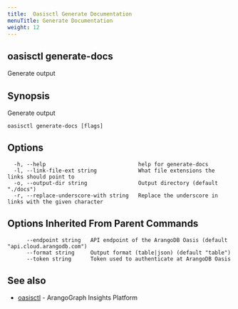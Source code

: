 ```yaml
---
title:  Oasisctl Generate Documentation
menuTitle: Generate Documentation
weight: 12
---
```

## oasisctl generate-docs

Generate output

## Synopsis
Generate output

```
oasisctl generate-docs [flags]
```

## Options
```
  -h, --help                             help for generate-docs
  -l, --link-file-ext string             What file extensions the links should point to
  -o, --output-dir string                Output directory (default "./docs")
  -r, --replace-underscore-with string   Replace the underscore in links with the given character
```

## Options Inherited From Parent Commands
```
      --endpoint string   API endpoint of the ArangoDB Oasis (default "api.cloud.arangodb.com")
      --format string     Output format (table|json) (default "table")
      --token string      Token used to authenticate at ArangoDB Oasis
```

## See also
* [oasisctl](options.md)	 - ArangoGraph Insights Platform

